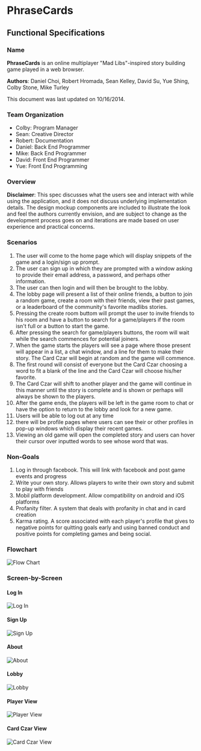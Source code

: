 # PhraseCards
## Functional Specifications

### Name

**PhraseCards** is an online multiplayer "Mad Libs"-inspired story building game played in a web browser.

**Authors**: Daniel Choi, Robert Hromada, Sean Kelley, David Su, Yue Shing, Colby Stone, Mike Turley

This document was last updated on 10/16/2014.

### Team Organization
- Colby: Program Manager
- Sean: Creative Director
- Robert: Documentation
- Daniel: Back End Programmer
- Mike: Back End Programmer
- David: Front End Programmer
- Yue: Front End Programming

### Overview

**Disclaimer**: This spec discusses what the users see and interact with while using the application, and it does not discuss underlying implementation details.  The design mockup components are included to illustrate the look and feel the authors currently envision, and are subject to change as the development process goes on and iterations are made based on user experience and practical concerns.

### Scenarios

1. The user will come to the home page which will display snippets of the game and a login/sign up prompt.
2. The user can sign up in which they are prompted with a window asking to provide their email address, a password, and perhaps other information.
3. The user can then login and will then be brought to the lobby.
4. The lobby page will present a list of their online friends, a button to join a random game, create a room with their friends, view their past games, or a leaderboard of the community's favorite madlibs stories.
5. Pressing the create room buttom will prompt the user to invite friends to his room and have a button to search for a game/players if the room isn't full or a button to start the game.
6. After pressing the search for game/players buttons, the room will wait while the search commences for potential joiners.
7. When the game starts the players will see a page where those present will appear in a list, a chat window, and a line for them to make their story. The Card Czar will begin at random and the game will commence.
8. The first round will consist of everyone but the Card Czar choosing a word to fit a blank of the line and the Card Czar will choose his/her favorite.
9. The Card Czar will shift to another player and the game will continue in this manner until the story is complete and is shown or perhaps will always be shown to the players.
10. After the game ends, the players will be left in the game room to chat or have the option to return to the lobby and look for a new game.
11. Users will be able to log out at any time
12. there will be profile pages where users can see their or other profiles in pop-up windows which display their recent games.
13. Viewing an old game will open the completed story and users can hover their cursor over inputted words to see whose word that was.

### Non-Goals

1. Log in through facebook.  This will link with facebook and post game events and progress
2. Write your own story.  Allows players to write their own story and submit to play with friends
3. Mobil platform development.  Allow compatibility on android and iOS platforms
4. Profanity filter.  A system that deals with profanity in chat and in card creation 
5. Karma rating.  A score associated with each player's profile that gives to negative points for quitting goals early and using banned conduct and positive points for completing games and being social.  

### Flowchart

![Flow Chart](https://github.com/umass-cs-326/team-phrase-cards/blob/master/docs/fspec/images/PhraseCards.png "Flow Chart")


### Screen-by-Screen

#### Log In
![Log In](https://github.com/umass-cs-326/team-phrase-cards/blob/master/docs/fspec/images/login.png "Log In")

#### Sign Up
![Sign Up ](https://github.com/umass-cs-326/team-phrase-cards/blob/master/docs/fspec/images/signup.png "Sign Up")

#### About
![About ](https://github.com/umass-cs-326/team-phrase-cards/blob/master/docs/fspec/images/about.png "About")


#### Lobby
![Lobby ](https://github.com/umass-cs-326/team-phrase-cards/blob/master/docs/fspec/images/lobby.png "Lobby")


#### Player View
![Player View ](https://github.com/umass-cs-326/team-phrase-cards/blob/master/docs/fspec/images/player.png "Player View")

#### Card Czar View
![Card Czar View ](https://github.com/umass-cs-326/team-phrase-cards/blob/master/docs/fspec/images/czar.png "Card Czar View")
